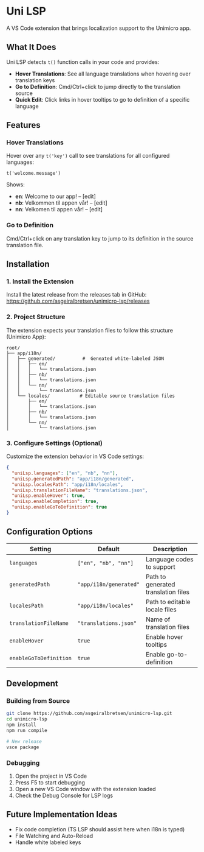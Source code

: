# Uni LSP

A VS Code extension that brings localization support to the Unimicro app.

## What It Does

Uni LSP detects `t()` function calls in your code and provides:

- **Hover Translations**: See all language translations when hovering over translation keys
- **Go to Definition**: Cmd/Ctrl+click to jump directly to the translation source
- **Quick Edit**: Click links in hover tooltips to go to definition of a specific language

## Features

### Hover Translations
Hover over any `t('key')` call to see translations for all configured languages:

```
t('welcome.message')
```

Shows:
- **en**: Welcome to our app! – [edit]
- **nb**: Velkommen til appen vår! – [edit]  
- **nn**: Velkomen til appen vår! – [edit]

### Go to Definition
Cmd/Ctrl+click on any translation key to jump to its definition in the source translation file.

## Installation

### 1. Install the Extension
Install the latest release from the releases tab in GitHub:
https://github.com/asgeiralbretsen/unimicro-lsp/releases

### 2. Project Structure
The extension expects your translation files to follow this structure (Unimicro App):

```
root/
├── app/i18n/
│   ├── generated/          #  Geneated white-labeled JSON
│   │   ├── en/
│   │   │   └── translations.json
│   │   ├── nb/
│   │   │   └── translations.json
│   │   └── nn/
│   │       └── translations.json
│   └── locales/           # Editable source translation files
│       ├── en/
│       │   └── translations.json
│       ├── nb/
│       │   └── translations.json
│       └── nn/
│           └── translations.json
```

### 3. Configure Settings (Optional)
Customize the extension behavior in VS Code settings:

```json
{
  "uniLsp.languages": ["en", "nb", "nn"],
  "uniLsp.generatedPath": "app/i18n/generated",
  "uniLsp.localesPath": "app/i18n/locales",
  "uniLsp.translationFileName": "translations.json",
  "uniLsp.enableHover": true,
  "uniLsp.enableCompletion": true,
  "uniLsp.enableGoToDefinition": true
}
```

## Configuration Options

| Setting | Default | Description |
|---------|---------|-------------|
| `languages` | `["en", "nb", "nn"]` | Language codes to support |
| `generatedPath` | `"app/i18n/generated"` | Path to generated translation files |
| `localesPath` | `"app/i18n/locales"` | Path to editable locale files |
| `translationFileName` | `"translations.json"` | Name of translation files |
| `enableHover` | `true` | Enable hover tooltips |
| `enableGoToDefinition` | `true` | Enable go-to-definition |

## Development

### Building from Source
```bash
git clone https://github.com/asgeiralbretsen/unimicro-lsp.git
cd unimicro-lsp
npm install
npm run compile

# New release
vsce package
```

### Debugging
1. Open the project in VS Code
2. Press F5 to start debugging
3. Open a new VS Code window with the extension loaded
4. Check the Debug Console for LSP logs

## Future Implementation Ideas

- Fix code completion (TS LSP should assist here when i18n is typed)
- File Watching and Auto-Reload
- Handle white labeled keys